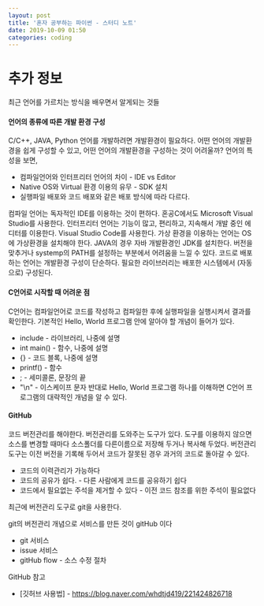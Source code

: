 ```yaml
---
layout: post
title: '혼자 공부하는 파이썬 - 스터디 노트'
date: 2019-10-09 01:50
categories: coding
---
```


# 추가 정보
최근 언어를 가르치는 방식을 배우면서 알게되는 것들

#### 언어의 종류에 따른 개발 환경 구성
C/C++, JAVA, Python 언어를 개발하려면 개발환경이 필요하다. 어떤 언어의 개발환경을 쉽게 구성할 수 있고, 어떤 언어의 개발환경을 구성하는 것이 어려울까?
언어의 특성을 보면, 
* 컴파일언어와 인터프리터 언어의 차이 - IDE vs Editor
* Native OS와 Virtual 환경 이용의 유무 - SDK 설치
* 실행파일 배포와 코드 배포와 같은 배포 방식에 따라 다르다.

컴파일 언어는 독자적인 IDE를 이용하는 것이 편하다. 혼공C에서도 Microsoft Visual Studio를 사용한다.
인터프리터 언어는 기능이 많고, 편리하고, 지속해서 개발 중인 에디터를 이용한다. Visual Studio Code를 사용한다.
가상 환경을 이용하는 언어는 OS에 가상환경을 설치해야 한다. JAVA의 경우 자바 개발환경인 JDK를 설치한다. 버전을 맞추거나 systemp의 PATH를 설정하는 부분에서 어려움을 느낄 수 있다.
코드로 배포하는 언어는 개발환경 구성이 단순하다. 필요한 라이브러리는 배포한 시스템에서 (자동으로) 구성된다.

#### C언어로 시작할 때 어려운 점
C언어는 컴파일언어로 코드를 작성하고 컴파일한 후에 실행파일을 실행시켜서 결과를 확인한다.
기본적인 Hello, World 프로그램 안에 알아야 할 개념이 들어가 있다.
* include - 라이브러리, 나중에 설명
* int main() - 함수, 나중에 설명
* {} - 코드 블록, 나중에 설명
* printf() - 함수
* ; - 세미콜론, 문장의 끝
* "\n" - 이스케이프 문자
반대로 Hello, World 프로그램 하나를 이해하면 C언어 프로그램의 대략적인 개념을 알 수 있다.

#### GitHub
코드 버전관리를 해야한다. 버전관리를 도와주는 도구가 있다. 도구를 이용하지 않으면 소스를 변경할 때마다 소스폴더를 다른이름으로 저장해 두거나 복사해 두었다. 버전관리 도구는 이전 버전을 기록해 두어서 코드가 잘못된 경우 과거의 코드로 돌아갈 수 있다.
* 코드의 이력관리가 가능하다
* 코드의 공유가 쉽다. - 다른 사람에게 코드를 공유하기 쉽다
* 코드에서 필요없는 주석을 제거할 수 있다 - 이전 코드 참조를 위한 주석이 필요없다

최근에 버전관리 도구로 git을 사용한다. 

git의 버전관리 개념으로 서비스를 만든 것이 gitHub 이다
* git 서비스
* issue 서비스
* gitHub flow - 소스 수정 절차

GitHub 참고
* [깃허브 사용법] - https://blog.naver.com/whdtjd419/221424826718

